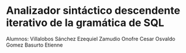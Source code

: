 # Analizador sintáctico descendente iterativo de la gramática de SQL

Alumnos:  Villalobos Sánchez Ezequiel
          Zamudio Onofre Cesar Osvaldo
          Gomez Basurto Etienne 
